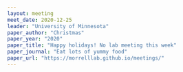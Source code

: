 ```yaml
---
layout: meeting
meet_date: 2020-12-25
leader: "University of Minnesota"
paper_author: "Christmas"
paper_year: "2020"
paper_title: "Happy holidays! No lab meeting this week"
paper_journal: "Eat lots of yummy food"
paper_url: "https://morrelllab.github.io/meetings/"
---
```

